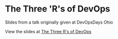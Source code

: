 # The Three 'R's of DevOps

Slides from a talk originally given at DevOpsDays Ohio

View the slides at [The Three R's of DevOps](http://aetherical.github.io/3r/#/)
